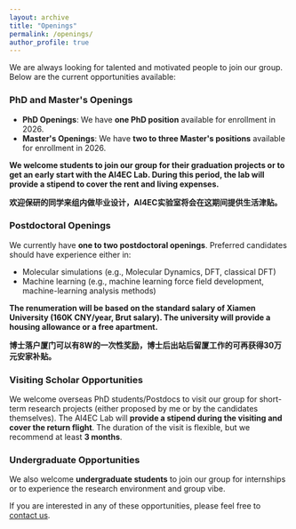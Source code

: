 ```yaml
---
layout: archive
title: "Openings"
permalink: /openings/
author_profile: true
---
```


We are always looking for talented and motivated people to join our group. Below are the current opportunities available:

### PhD and Master's Openings
- **PhD Openings**: We have **one PhD position** available for enrollment in 2026.  
- **Master's Openings**: We have **two to three Master's positions** available for enrollment in 2026.

**We welcome students to join our group for their graduation projects or to get an early start with the AI4EC Lab. During this period, the lab will provide a stipend to cover the rent and living expenses.**

**欢迎保研的同学来组内做毕业设计，AI4EC实验室将会在这期间提供生活津贴。**

### Postdoctoral Openings
We currently have **one to two postdoctoral openings**. Preferred candidates should have experience either in:
- Molecular simulations (e.g., Molecular Dynamics, DFT, classical DFT)
- Machine learning (e.g., machine learning force field development, machine-learning analysis methods)

**The renumeration will be based on the standard salary of Xiamen University (160K CNY/year, Brut salary). The university will provide a housing allowance or a free apartment.**

**博士落户厦门可以有8W的一次性奖励，博士后出站后留厦工作的可再获得30万元安家补贴。**

### Visiting Scholar Opportunities
We welcome overseas PhD students/Postdocs to visit our group for short-term research projects (either proposed by me or by the candidates themselves). The AI4EC Lab will **provide a stipend during the visiting and cover the return flight**. The duration of the visit is flexible, but we recommend at least **3 months**.

### Undergraduate Opportunities
We also welcome **undergraduate students** to join our group for internships or to experience the research environment and group vibe.

If you are interested in any of these opportunities, please feel free to [contact us](mailto:sheng.bi@xmu.edu.cn).